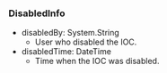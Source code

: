 ### DisabledInfo
- disabledBy: System.String
  - User who disabled the IOC.
- disabledTime: DateTime
  - Time when the IOC was disabled.
